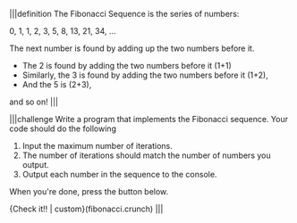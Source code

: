 |||definition
The Fibonacci Sequence is the series of numbers:

0, 1, 1, 2, 3, 5, 8, 13, 21, 34, ...

The next number is found by adding up the two numbers before it.

- The 2 is found by adding the two numbers before it (1+1)
- Similarly, the 3 is found by adding the two numbers before it (1+2),
- And the 5 is (2+3),

and so on!
|||

|||challenge
Write a program that implements the Fibonacci sequence. Your code should do the following

1. Input the maximum number of iterations.
1. The number of iterations should match the number of numbers you output.
2. Output each number in the sequence to the console.

When you're done, press the button below.

{Check it!! | custom}(fibonacci.crunch)
|||